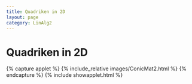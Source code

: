 ```yaml
---
title: Quadriken in 2D
layout: page
category: LinAlg2
---
```


# Quadriken in 2D


{% capture applet %} {% include_relative images/ConicMat2.html %} {% endcapture %}
{% include showapplet.html %}
